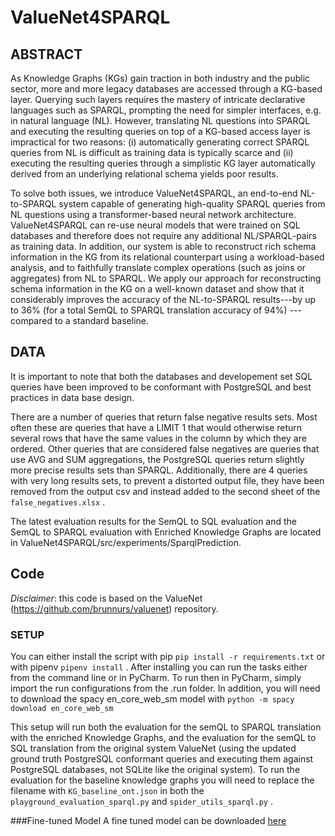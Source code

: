 # ValueNet4SPARQL
## ABSTRACT

As Knowledge Graphs (KGs) gain traction in both industry and the public sector, more and more legacy databases are accessed through a KG-based layer. Querying such layers requires the mastery of intricate declarative languages such as SPARQL, prompting the need for simpler interfaces, e.g. in natural language (NL). However, translating NL questions into SPARQL and executing the resulting queries on top of a KG-based access layer is impractical for two reasons: (i) automatically generating correct SPARQL queries from NL is difficult as training data is typically scarce and (ii) executing the resulting queries through a simplistic KG layer automatically derived from an underlying relational schema yields poor results. 

To solve both issues, we introduce ValueNet4SPARQL, an end-to-end NL-to-SPARQL system capable of generating high-quality SPARQL queries from NL questions using a transformer-based neural network architecture. ValueNet4SPARQL can re-use neural models that were trained on SQL databases and therefore does not require any additional NL/SPARQL-pairs as training data. In addition, our system is able to reconstruct rich schema information in the KG from its relational counterpart using a workload-based analysis, and to faithfully translate complex operations (such as joins or aggregates) from NL to SPARQL. We apply our approach for reconstructing schema information in the KG on a well-known dataset and show that it considerably improves the accuracy of the NL-to-SPARQL results---by up to 36\% (for a total SemQL to SPARQL translation accuracy of 94\%) ---compared to a standard baseline. 

## DATA

It is important to note that both the databases and developement set SQL queries have been improved to be conformant with PostgreSQL and best practices in data base design.

There are a number of queries that return false negative results sets. Most often these are queries that have a LIMIT 1 that would otherwise return several rows that have the same values in the column by which they are ordered. Other queries that are considered false negatives are queries that use AVG and SUM aggregations, the PostgreSQL queries return slightly more precise results sets than SPARQL. Additionally, there are 4 queries with very long results sets, to prevent a distorted output file, they have been removed from the output csv and instead added to the second sheet of the `false_negatives.xlsx` . 

The latest evaluation results for the SemQL to SQL evaluation and the SemQL to SPARQL evaluation with Enriched Knowledge Graphs are located in ValueNet4SPARQL/src/experiments/SparqlPrediction. 

## Code

_Disclaimer_: this code is based on the ValueNet (https://github.com/brunnurs/valuenet) repository. 

### SETUP
You can either install the script with pip `pip install -r requirements.txt` or with pipenv `pipenv install` . After installing you can run the tasks either from the command line or in PyCharm. To run then in PyCharm, simply import the run configurations from the .run folder. In addition, you will need to download the spacy en_core_web_sm model with `python -m spacy download en_core_web_sm` 

This setup will run both the evaluation for the semQL to SPARQL translation with the enriched Knowledge Graphs, and the evaluation for the semQL to SQL translation from the original system ValueNet (using the updated ground truth PostgreSQL conformant queries and executing them against PostgreSQL databases, not SQLite like the original system). To run the evaluation for the baseline knowledge graphs you will need to replace the filename with `KG_baseline_ont.json` in both the `playground_evaluation_sparql.py` and `spider_utils_sparql.py` . 

###Fine-tuned Model
A fine tuned model can be downloaded [here](https://drive.google.com/file/d/1Bn7JWeVVGmyFTNTfr2CwdEQjbhmrBf_N/view?usp=drive_link)
